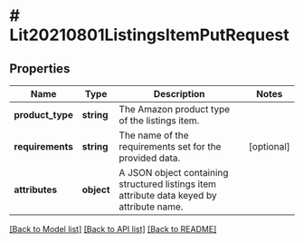 # # Lit20210801ListingsItemPutRequest

## Properties

Name | Type | Description | Notes
------------ | ------------- | ------------- | -------------
**product_type** | **string** | The Amazon product type of the listings item. |
**requirements** | **string** | The name of the requirements set for the provided data. | [optional]
**attributes** | **object** | A JSON object containing structured listings item attribute data keyed by attribute name. |

[[Back to Model list]](../../README.md#models) [[Back to API list]](../../README.md#endpoints) [[Back to README]](../../README.md)
